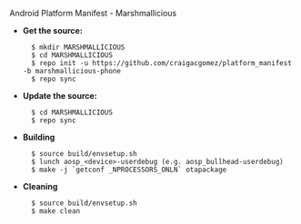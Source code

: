 Android Platform Manifest - Marshmallicious

- **Get the source:**

        $ mkdir MARSHMALLICIOUS
        $ cd MARSHMALLICIOUS
        $ repo init -u https://github.com/craigacgomez/platform_manifest -b marshmallicious-phone
        $ repo sync

- **Update the source:**

        $ cd MARSHMALLICIOUS
        $ repo sync

- **Building**

        $ source build/envsetup.sh
        $ lunch aosp_<device>-userdebug (e.g. aosp_bullhead-userdebug)
        $ make -j `getconf _NPROCESSORS_ONLN` otapackage

- **Cleaning**

        $ source build/envsetup.sh
        $ make clean
